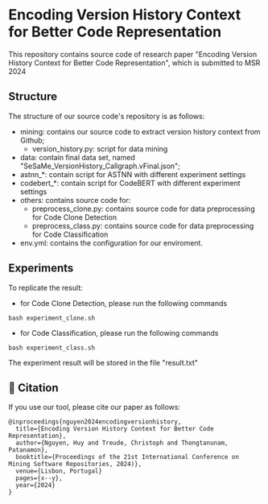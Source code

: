 # Encoding Version History Context for Better Code Representation

This repository contains source code of research paper "Encoding Version History Context for Better Code Representation", which is submitted to MSR 2024


## Structure
The structure of our source code's repository is as follows:
- mining: contains our source code to extract version history context from Github;
    - version_history.py: script for data mining
- data: contain final data set, named "SeSaMe_VersionHistory_Callgraph.vFinal.json";
- astnn_*: contain script for ASTNN with different experiment settings
- codebert_*: contain script for CodeBERT with different experiment settings
- others: contains source code for: 
    - preprocess_clone.py: contains source code for data preprocessing for Code Clone Detection
    - preprocess_class.py: contains source code for data preprocessing for Code Classification    
- env.yml: contains the configuration for our enviroment. 

 

## Experiments
To replicate the result:
- for Code Clone Detection, please run the following commands
```
bash experiment_clone.sh
```
- for Code Classification, please run the following commands
```
bash experiment_class.sh
```
The experiment result will be stored in the file "result.txt"

## 📜 Citation
If you use our tool, please cite our paper as follows:

```
@inproceedings{nguyen2024encodingversionhistory,
  title={Encoding Version History Context for Better Code Representation},
  author={Nguyen, Huy and Treude, Christoph and Thongtanunam, Patanamon},
  booktitle={Proceedings of the 21st International Conference on Mining Software Repositories, 2024)},
  venue={Lisbon, Portugal}
  pages={x--y},
  year={2024}
}
```
